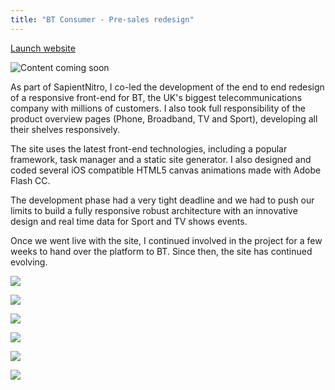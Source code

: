 ```yaml
---
title: "BT Consumer - Pre-sales redesign"
---
```


<p class="work-links">
<a class="btn icon icon-external" href="http://productsandservices.bt.com" target="_blank">Launch website</a>
</p>

![Content coming soon](./images/0.jpg)

As part of SapientNitro, I co-led the development of the end to end redesign of a responsive front-end for BT, the UK's biggest telecommunications company with millions of customers. I also took full responsibility of the product overview pages (Phone, Broadband, TV and Sport), developing all their shelves responsively.

The site uses the latest front-end technologies, including a popular framework, task manager and a static site generator. I also designed and coded several iOS compatible HTML5 canvas animations made with Adobe Flash CC.

The development phase had a very tight deadline and we had to push our limits to build a fully responsive robust architecture with an innovative design and real time data for Sport and TV shows events.

Once we went live with the site, I continued involved in the project for a few weeks to hand over the platform to BT. Since then, the site has continued evolving.

![](./images/1.jpg)

![](./images/2.jpg)

![](./images/3.jpg)

![](./images/4.jpg)

![](./images/5.jpg)

![](./images/6.jpg)
